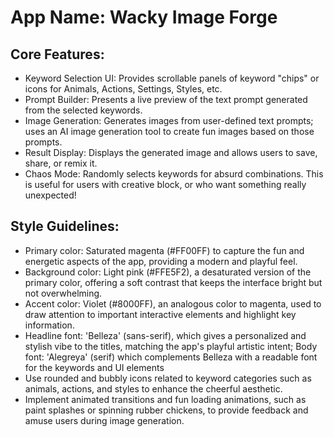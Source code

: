 # **App Name**: Wacky Image Forge

## Core Features:

- Keyword Selection UI: Provides scrollable panels of keyword "chips" or icons for Animals, Actions, Settings, Styles, etc.
- Prompt Builder: Presents a live preview of the text prompt generated from the selected keywords.
- Image Generation: Generates images from user-defined text prompts; uses an AI image generation tool to create fun images based on those prompts.
- Result Display: Displays the generated image and allows users to save, share, or remix it.
- Chaos Mode: Randomly selects keywords for absurd combinations. This is useful for users with creative block, or who want something really unexpected!

## Style Guidelines:

- Primary color: Saturated magenta (#FF00FF) to capture the fun and energetic aspects of the app, providing a modern and playful feel. 
- Background color: Light pink (#FFE5F2), a desaturated version of the primary color, offering a soft contrast that keeps the interface bright but not overwhelming.
- Accent color: Violet (#8000FF), an analogous color to magenta, used to draw attention to important interactive elements and highlight key information.
- Headline font: 'Belleza' (sans-serif), which gives a personalized and stylish vibe to the titles, matching the app's playful artistic intent; Body font: 'Alegreya' (serif) which complements Belleza with a readable font for the keywords and UI elements
- Use rounded and bubbly icons related to keyword categories such as animals, actions, and styles to enhance the cheerful aesthetic.
- Implement animated transitions and fun loading animations, such as paint splashes or spinning rubber chickens, to provide feedback and amuse users during image generation.